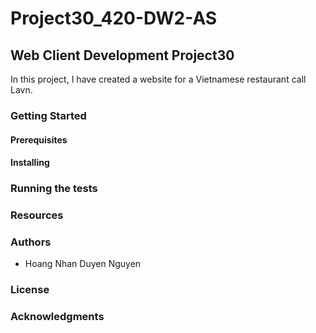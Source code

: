 # Project30_420-DW2-AS
## Web Client Development Project30

In this project, I have created a website for a Vietnamese restaurant call Lavn.

### Getting Started


#### Prerequisites

#### Installing

### Running the tests

### Resources

### Authors

* Hoang Nhan Duyen Nguyen

### License

### Acknowledgments
